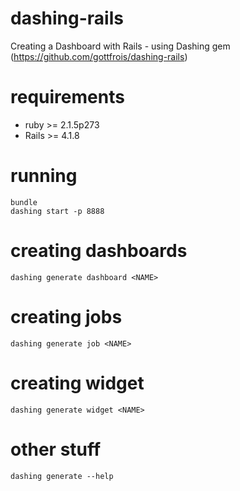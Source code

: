 # dashing-rails
Creating a Dashboard with Rails - using Dashing gem (https://github.com/gottfrois/dashing-rails)


# requirements
* ruby >= 2.1.5p273
* Rails >= 4.1.8

# running
```
bundle
dashing start -p 8888
```

# creating dashboards
```
dashing generate dashboard <NAME>
```

# creating jobs
```
dashing generate job <NAME>
```

# creating widget
```
dashing generate widget <NAME>
```

# other stuff
```
dashing generate --help
```
